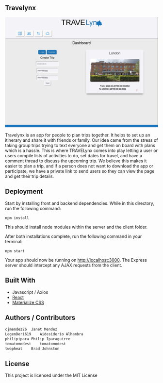 ## Travelynx

<img src="thumbnail.JPG">

Travelynx is an app for people to plan trips together. It helps to set up an itinerary and share it with friends or family. Our idea came from the stress of taking group trips trying to text everyone and get them on board with plans which is a hassle. This is where TRAVELynx comes into play letting a user or users compile lists of activities to do, set dates for travel, and have a comment thread to discuss the upcoming trip. We believe this makes it easier to plan a trip, and if a person does not want to download the app or participate, we have a private link to send users so they can view the page and get their trip details.

## Deployment

Start by installing front and backend dependencies. While in this directory, run the following command:

```
npm install
```

This should install node modules within the server and the client folder.

After both installations complete, run the following command in your terminal:

```
npm start
```

Your app should now be running on <http://localhost:3000>. The Express server should intercept any AJAX requests from the client.

## Built With

* Javascript / Axios
* [React](https://reactjs.org/)
* [Materialize CSS](https://materializecss.com/)

## Authors / Contributors

	cjmendez26  Janet Mendez
	LegenDeri619	Aidesiderio Alhambra
	philipipara	Philip Iparaguirre
	tomatomodest	tomatomodest
	twopheat	Brad Johnston

## License

This project is licensed under the MIT License
